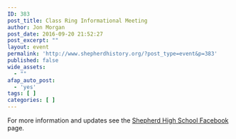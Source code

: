 ```yaml
---
ID: 383
post_title: Class Ring Informational Meeting
author: Jon Morgan
post_date: 2016-09-20 21:52:27
post_excerpt: ""
layout: event
permalink: 'http://www.shepherdhistory.org/?post_type=event&p=383'
published: false
wide_assets:
  - ""
afap_auto_post:
  - 'yes'
tags: [ ]
categories: [ ]
---
```

For more information and updates see the <a href="https://www.facebook.com/shepherdmihs/?fref=nf">Shepherd High School Facebook</a> page.